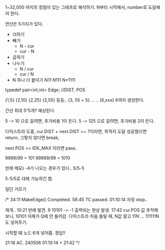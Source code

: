 1~32,000 까지의 정점이 있는 그래프로 해석하기.
N부터 시작해서, number로 도달해야 한다.

연산은 5가지가 있다.
- 더하기
- 빼기
	- N - cur
	- cur - N
- 곱하기
- 나누기
	- N / cur
	- cur / N
- N 하나 더 붙이기
	N*11
	N*111
	N*1111

typedef pair<int,int> Edge;	//DIST, POS

{1,5}
{2,10} {2,25} {2,55} 등등..
{3, 55 + 5}
...
..
{6,xxx}
6까지 생성한다.

간선 최대 5^5개? 예상된다.

5 -> 10 으로 갈려면, 추가비용 1이 든다.
5 -> 125 으로 갈려면, 추가비용 2이 든다.

다익스트라 도중, cur.DIST + next.DIST >= 7이라면, 
	목적지 도달 성공했으면 
		return;
	그렇지 않다면
		break;

next.POS >= IDX_MAX 이라면 pass.



9999/99 = 101
99999/99 = 1010


반례 메모)
-4가 나오는 경우가 있다..
5/5-5

5-5/5로 대체 가능하긴 함.

일단 거르기


/*
34:11 MakeEdge() Completed.
58:45 TC passed.
01:10:14 자정 stop..

재개..
10:21 반례 발견. 9 10101 -> -1 출력되는 현상 발생.
17:42 cur.POS 값 추적해보니, 10101 자체가 Q에 안 들어감.
다익스트라 처음 돌릴 때, N값 말고 11*N ... 111111*N도 넣어주기.

시작할 떄 노드 6개 넣어줌. 정답!!

21:16 AC.
240506 01:10:14 + 21:42
*/